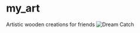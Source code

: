 # my_art
Artistic wooden creations for friends
![Dream Catch](https://raw.githubusercontent.com/RomiranE-bike/Romiran_Ebike_project/main/walnut%20trees/20220808_180405.jpg)
